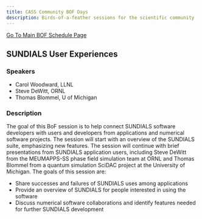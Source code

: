 ```yaml
---
title: CASS Community BOF Days
description: Birds-of-a-feather sessions for the scientific community
---
```


[Go To Main BOF Schedule Page](../bofs.md)

## SUNDIALS User Experiences

### Speakers
- Carol Woodward, LLNL
- Steve DeWitt, ORNL
- Thomas Blommel, U of Michigan

### Description
The goal of this BoF session is to help connect SUNDIALS software developers with users and developers from applications and numerical software projects.  The session will start with an overview of the SUNDIALS suite, emphasizing new features.  The session will continue with brief presentations from SUNDIALS application users, including Steve DeWitt from the MEUMAPPS-SS phase field simulation team at ORNL and Thomas Blommel from a quantum simulation SciDAC project at the University of Michigan.  The goals of this session are:
- Share successes and failures of SUNDIALS uses among applications
- Provide an overview of SUNDIALS for people interested in using the software
- Discuss numerical software collaborations and identify features needed for further SUNDIALS development
